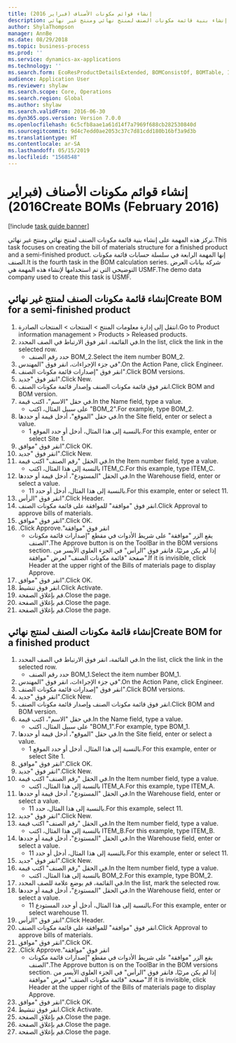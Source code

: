 ```yaml
---
title: إنشاء قوائم مكونات الأصناف (فبراير 2016)
description: تركز هذه المهمة على إنشاء بنية قائمة مكونات الصنف لمنتج نهائي ومنتج غير نهائي.
author: ShylaThompson
manager: AnnBe
ms.date: 08/29/2018
ms.topic: business-process
ms.prod: ''
ms.service: dynamics-ax-applications
ms.technology: ''
ms.search.form: EcoResProductDetailsExtended, BOMConsistOf, BOMTable, InventLocationIdLookup
audience: Application User
ms.reviewer: shylaw
ms.search.scope: Core, Operations
ms.search.region: Global
ms.author: shylaw
ms.search.validFrom: 2016-06-30
ms.dyn365.ops.version: Version 7.0.0
ms.openlocfilehash: 6c5cfb8aae1a61d14f7a7969f688cb282530840d
ms.sourcegitcommit: 9d4c7edd0ae2053c37c7d81cdd180b16bf3a9d3b
ms.translationtype: HT
ms.contentlocale: ar-SA
ms.lasthandoff: 05/15/2019
ms.locfileid: "1568548"
---
```

# <a name="create-boms-february-2016"></a><span data-ttu-id="0d455-103">إنشاء قوائم مكونات الأصناف (فبراير 2016)</span><span class="sxs-lookup"><span data-stu-id="0d455-103">Create BOMs (February 2016)</span></span>

[!include [task guide banner](../../includes/task-guide-banner.md)]

<span data-ttu-id="0d455-104">تركز هذه المهمة على إنشاء بنية قائمة مكونات الصنف لمنتج نهائي ومنتج غير نهائي.</span><span class="sxs-lookup"><span data-stu-id="0d455-104">This task focuses on creating the bill of materials structure for a finished product and a semi-finished product.</span></span> <span data-ttu-id="0d455-105">إنها المهمة الرابعة في سلسلة حسابات قائمة مكونات الصنف.</span><span class="sxs-lookup"><span data-stu-id="0d455-105">It is the fourth task in the BOM calculation series.</span></span> <span data-ttu-id="0d455-106">شركة بيانات العرض التوضيحي التي تم استخدامها لإنشاء هذه المهمة هي USMF.‬</span><span class="sxs-lookup"><span data-stu-id="0d455-106">The demo data company used to create this task is USMF.</span></span>


## <a name="create-bom-for-a-semi-finished-product"></a><span data-ttu-id="0d455-107">إنشاء قائمة مكونات الصنف لمنتج غير نهائي</span><span class="sxs-lookup"><span data-stu-id="0d455-107">Create BOM for a semi-finished product</span></span>
1. <span data-ttu-id="0d455-108">انتقل إلى إدارة معلومات المنتج > المنتجات > المنتجات الصادرة.</span><span class="sxs-lookup"><span data-stu-id="0d455-108">Go to Product information management > Products > Released products.</span></span>
2. <span data-ttu-id="0d455-109">في القائمة، انقر فوق الارتباط في الصف المحدد.</span><span class="sxs-lookup"><span data-stu-id="0d455-109">In the list, click the link in the selected row.</span></span>
    * <span data-ttu-id="0d455-110">حدد رقم الصنف BOM_2.</span><span class="sxs-lookup"><span data-stu-id="0d455-110">Select the item number BOM_2.</span></span>  
3. <span data-ttu-id="0d455-111">في جزء الإجراءات، انقر فوق "المهندس".</span><span class="sxs-lookup"><span data-stu-id="0d455-111">On the Action Pane, click Engineer.</span></span>
4. <span data-ttu-id="0d455-112">انقر فوق "إصدارات قائمة مكونات الصنف".</span><span class="sxs-lookup"><span data-stu-id="0d455-112">Click BOM versions.</span></span>
5. <span data-ttu-id="0d455-113">انقر فوق "جديد".</span><span class="sxs-lookup"><span data-stu-id="0d455-113">Click New.</span></span>
6. <span data-ttu-id="0d455-114">انقر فوق قائمة مكونات الصنف وإصدار قائمة مكونات الصنف.</span><span class="sxs-lookup"><span data-stu-id="0d455-114">Click BOM and BOM version.</span></span>
7. <span data-ttu-id="0d455-115">في حقل "الاسم"، اكتب قيمة.</span><span class="sxs-lookup"><span data-stu-id="0d455-115">In the Name field, type a value.</span></span>
    * <span data-ttu-id="0d455-116">على سبيل المثال، اكتب "BOM_2".</span><span class="sxs-lookup"><span data-stu-id="0d455-116">For example, type BOM_2.</span></span>  
8. <span data-ttu-id="0d455-117">في حقل "الموقع"، أدخل قيمة أو حددها.</span><span class="sxs-lookup"><span data-stu-id="0d455-117">In the Site field, enter or select a value.</span></span>
    * <span data-ttu-id="0d455-118">بالنسبة إلى هذا المثال، أدخل أو حدد الموقع 1.</span><span class="sxs-lookup"><span data-stu-id="0d455-118">For this example, enter or select Site 1.</span></span>  
9. <span data-ttu-id="0d455-119">انقر فوق "موافق".</span><span class="sxs-lookup"><span data-stu-id="0d455-119">Click OK.</span></span>
10. <span data-ttu-id="0d455-120">انقر فوق "جديد".</span><span class="sxs-lookup"><span data-stu-id="0d455-120">Click New.</span></span>
11. <span data-ttu-id="0d455-121">في الحقل "رقم الصنف" اكتب قيمة.</span><span class="sxs-lookup"><span data-stu-id="0d455-121">In the Item number field, type a value.</span></span>
    * <span data-ttu-id="0d455-122">بالنسبة إلى هذا المثال، اكتب ITEM_C.</span><span class="sxs-lookup"><span data-stu-id="0d455-122">For this example, type ITEM_C.</span></span>  
12. <span data-ttu-id="0d455-123">في الحقل "المستودع"، أدخل قيمة أو حددها.</span><span class="sxs-lookup"><span data-stu-id="0d455-123">In the Warehouse field, enter or select a value.</span></span>
    * <span data-ttu-id="0d455-124">بالنسبة إلى هذا المثال، أدخل أو حدد 11.</span><span class="sxs-lookup"><span data-stu-id="0d455-124">For this example, enter or select 11.</span></span>  
13. <span data-ttu-id="0d455-125">انقر فوق "الرأس".</span><span class="sxs-lookup"><span data-stu-id="0d455-125">Click Header.</span></span>
14. <span data-ttu-id="0d455-126">انقر فوق "موافقة" للموافقة على قائمة مكونات الصنف.</span><span class="sxs-lookup"><span data-stu-id="0d455-126">Click Approval to approve bills of materials.</span></span>
15. <span data-ttu-id="0d455-127">انقر فوق "موافق".</span><span class="sxs-lookup"><span data-stu-id="0d455-127">Click OK.</span></span>
16. <span data-ttu-id="0d455-128">انقر فوق "‏‫موافقة".</span><span class="sxs-lookup"><span data-stu-id="0d455-128">Click Approve.</span></span>
    * <span data-ttu-id="0d455-129">يقع الزر "موافقة" على شريط الأدوات في مقطع "إصدارات قائمة مكونات الصنف"‬.</span><span class="sxs-lookup"><span data-stu-id="0d455-129">The Approve button is on the ToolBar in the  BOM versions section.</span></span> <span data-ttu-id="0d455-130">إذا لم يكن مرئيًا، فانقر فوق "الرأس" في الجزء العلوي الأيسر من صفحة "قائمة مكونات الصنف" لعرض "موافقة".</span><span class="sxs-lookup"><span data-stu-id="0d455-130">If it is invisible, click Header at the upper right of the Bills of materials page to display Approve.</span></span>  
17. <span data-ttu-id="0d455-131">انقر فوق "موافق".</span><span class="sxs-lookup"><span data-stu-id="0d455-131">Click OK.</span></span>
18. <span data-ttu-id="0d455-132">انقر فوق تنشيط.</span><span class="sxs-lookup"><span data-stu-id="0d455-132">Click Activate.</span></span>
19. <span data-ttu-id="0d455-133">قم بإغلاق الصفحة.</span><span class="sxs-lookup"><span data-stu-id="0d455-133">Close the page.</span></span>
20. <span data-ttu-id="0d455-134">قم بإغلاق الصفحة.</span><span class="sxs-lookup"><span data-stu-id="0d455-134">Close the page.</span></span>
21. <span data-ttu-id="0d455-135">قم بإغلاق الصفحة.</span><span class="sxs-lookup"><span data-stu-id="0d455-135">Close the page.</span></span>

## <a name="create-bom-for-a-finished-product"></a><span data-ttu-id="0d455-136">إنشاء قائمة مكونات الصنف لمنتج نهائي</span><span class="sxs-lookup"><span data-stu-id="0d455-136">Create BOM for a finished product</span></span>
1. <span data-ttu-id="0d455-137">في القائمة، انقر فوق الارتباط في الصف المحدد.</span><span class="sxs-lookup"><span data-stu-id="0d455-137">In the list, click the link in the selected row.</span></span>
    * <span data-ttu-id="0d455-138">حدد رقم الصنف BOM_1.</span><span class="sxs-lookup"><span data-stu-id="0d455-138">Select the item number BOM_1.</span></span>  
2. <span data-ttu-id="0d455-139">في جزء الإجراءات، انقر فوق "المهندس".</span><span class="sxs-lookup"><span data-stu-id="0d455-139">On the Action Pane, click Engineer.</span></span>
3. <span data-ttu-id="0d455-140">انقر فوق "إصدارات قائمة مكونات الصنف".</span><span class="sxs-lookup"><span data-stu-id="0d455-140">Click BOM versions.</span></span>
4. <span data-ttu-id="0d455-141">انقر فوق "جديد".</span><span class="sxs-lookup"><span data-stu-id="0d455-141">Click New.</span></span>
5. <span data-ttu-id="0d455-142">انقر فوق قائمة مكونات الصنف وإصدار قائمة مكونات الصنف.</span><span class="sxs-lookup"><span data-stu-id="0d455-142">Click BOM and BOM version.</span></span>
6. <span data-ttu-id="0d455-143">في حقل "الاسم"، اكتب قيمة.</span><span class="sxs-lookup"><span data-stu-id="0d455-143">In the Name field, type a value.</span></span>
    * <span data-ttu-id="0d455-144">على سبيل المثال، اكتب "BOM_1".</span><span class="sxs-lookup"><span data-stu-id="0d455-144">For example, type BOM_1.</span></span>  
7. <span data-ttu-id="0d455-145">في حقل "الموقع"، أدخل قيمة أو حددها.</span><span class="sxs-lookup"><span data-stu-id="0d455-145">In the Site field, enter or select a value.</span></span>
    * <span data-ttu-id="0d455-146">بالنسبة إلى هذا المثال، أدخل أو حدد الموقع 1.</span><span class="sxs-lookup"><span data-stu-id="0d455-146">For this example, enter or select Site 1.</span></span>  
8. <span data-ttu-id="0d455-147">انقر فوق "موافق".</span><span class="sxs-lookup"><span data-stu-id="0d455-147">Click OK.</span></span>
9. <span data-ttu-id="0d455-148">انقر فوق "جديد".</span><span class="sxs-lookup"><span data-stu-id="0d455-148">Click New.</span></span>
10. <span data-ttu-id="0d455-149">في الحقل "رقم الصنف" اكتب قيمة.</span><span class="sxs-lookup"><span data-stu-id="0d455-149">In the Item number field, type a value.</span></span>
    * <span data-ttu-id="0d455-150">بالنسبة إلى هذا المثال، اكتب ITEM_A.</span><span class="sxs-lookup"><span data-stu-id="0d455-150">For this example, type ITEM_A.</span></span>  
11. <span data-ttu-id="0d455-151">في الحقل "المستودع"، أدخل قيمة أو حددها.</span><span class="sxs-lookup"><span data-stu-id="0d455-151">In the Warehouse field, enter or select a value.</span></span>
    * <span data-ttu-id="0d455-152">بالنسبة إلى هذا المثال، حدد 11.</span><span class="sxs-lookup"><span data-stu-id="0d455-152">For this example, select 11.</span></span>  
12. <span data-ttu-id="0d455-153">انقر فوق "جديد".</span><span class="sxs-lookup"><span data-stu-id="0d455-153">Click New.</span></span>
13. <span data-ttu-id="0d455-154">في الحقل "رقم الصنف" اكتب قيمة.</span><span class="sxs-lookup"><span data-stu-id="0d455-154">In the Item number field, type a value.</span></span>
    * <span data-ttu-id="0d455-155">بالنسبة إلى هذا المثال، اكتب ITEM_B.</span><span class="sxs-lookup"><span data-stu-id="0d455-155">For this example, type ITEM_B.</span></span>  
14. <span data-ttu-id="0d455-156">في الحقل "المستودع"، أدخل قيمة أو حددها.</span><span class="sxs-lookup"><span data-stu-id="0d455-156">In the Warehouse field, enter or select a value.</span></span>
    * <span data-ttu-id="0d455-157">بالنسبة إلى هذا المثال، أدخل أو حدد 11.</span><span class="sxs-lookup"><span data-stu-id="0d455-157">For this example, enter or select 11.</span></span>  
15. <span data-ttu-id="0d455-158">انقر فوق "جديد".</span><span class="sxs-lookup"><span data-stu-id="0d455-158">Click New.</span></span>
16. <span data-ttu-id="0d455-159">في الحقل "رقم الصنف" اكتب قيمة.</span><span class="sxs-lookup"><span data-stu-id="0d455-159">In the Item number field, type a value.</span></span>
    * <span data-ttu-id="0d455-160">بالنسبة إلى هذا المثال، اكتب BOM_2.</span><span class="sxs-lookup"><span data-stu-id="0d455-160">For this example, type BOM_2.</span></span>  
17. <span data-ttu-id="0d455-161">في القائمة، قم بوضع علامة للصف المحدد.</span><span class="sxs-lookup"><span data-stu-id="0d455-161">In the list, mark the selected row.</span></span>
18. <span data-ttu-id="0d455-162">في الحقل "المستودع"، أدخل قيمة أو حددها.</span><span class="sxs-lookup"><span data-stu-id="0d455-162">In the Warehouse field, enter or select a value.</span></span>
    * <span data-ttu-id="0d455-163">بالنسبة إلى هذا المثال، أدخل أو حدد المستودع 11.</span><span class="sxs-lookup"><span data-stu-id="0d455-163">For this example, enter or select warehouse 11.</span></span>  
19. <span data-ttu-id="0d455-164">انقر فوق "الرأس".</span><span class="sxs-lookup"><span data-stu-id="0d455-164">Click Header.</span></span>
20. <span data-ttu-id="0d455-165">انقر فوق "موافقة" للموافقة على قائمة مكونات الصنف.</span><span class="sxs-lookup"><span data-stu-id="0d455-165">Click Approval to approve bills of materials.</span></span>
21. <span data-ttu-id="0d455-166">انقر فوق "موافق".</span><span class="sxs-lookup"><span data-stu-id="0d455-166">Click OK.</span></span>
22. <span data-ttu-id="0d455-167">انقر فوق "‏‫موافقة".</span><span class="sxs-lookup"><span data-stu-id="0d455-167">Click Approve.</span></span>
    * <span data-ttu-id="0d455-168">يقع الزر "موافقة" على شريط الأدوات في مقطع "إصدارات قائمة مكونات الصنف"‬.</span><span class="sxs-lookup"><span data-stu-id="0d455-168">The Approve button is on the ToolBar in the  BOM versions section.</span></span> <span data-ttu-id="0d455-169">إذا لم يكن مرئيًا، فانقر فوق "الرأس" في الجزء العلوي الأيسر من صفحة "قائمة مكونات الصنف" لعرض "موافقة".</span><span class="sxs-lookup"><span data-stu-id="0d455-169">If it is invisible, click Header at the upper right of the Bills of materials page to display Approve.</span></span>  
23. <span data-ttu-id="0d455-170">انقر فوق "موافق".</span><span class="sxs-lookup"><span data-stu-id="0d455-170">Click OK.</span></span>
24. <span data-ttu-id="0d455-171">انقر فوق تنشيط.</span><span class="sxs-lookup"><span data-stu-id="0d455-171">Click Activate.</span></span>
25. <span data-ttu-id="0d455-172">قم بإغلاق الصفحة.</span><span class="sxs-lookup"><span data-stu-id="0d455-172">Close the page.</span></span>
26. <span data-ttu-id="0d455-173">قم بإغلاق الصفحة.</span><span class="sxs-lookup"><span data-stu-id="0d455-173">Close the page.</span></span>
27. <span data-ttu-id="0d455-174">قم بإغلاق الصفحة.</span><span class="sxs-lookup"><span data-stu-id="0d455-174">Close the page.</span></span>

